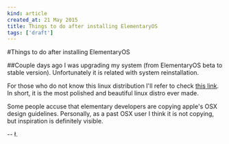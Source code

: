 ```yaml
---
kind: article
created_at: 21 May 2015
title: Things to do after installing ElementaryOS
tags: ['draft']
---
```


#Things to do after installing ElementaryOS

##Couple days ago I was upgrading  my system (from ElementaryOS beta to stable version). Unfortunately it is related  with system reinstallation.

For those who do not know this linux distribution I'll refer to check [this link](http://elementaryos.org). In short, it is the most polished and beautiful linux distro ever made.

Some people accuse that elementary developers are copying apple's OSX design guidelines. Personally, as a past OSX user I think it is not copying, but inspiration is definitely visible.


-- ł.
